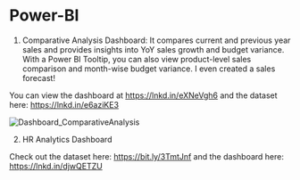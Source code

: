# Power-BI
1. Comparative Analysis Dashboard:
It compares current and previous year sales and provides insights into YoY sales growth and budget variance. With a Power BI Tooltip, you can also view product-level sales comparison and month-wise budget variance. I even created a sales forecast! 

You can view the dashboard at https://lnkd.in/eXNeVgh6
and the dataset here: https://lnkd.in/e6aziKE3

![Dashboard_ComparativeAnalysis](https://github.com/vaishuKIIT/Power-BI/assets/26176812/5ec10ade-5d06-41ed-84bc-f5e87ad7bb54)


2. HR Analytics Dashboard

Check out the dataset here: https://bit.ly/3TmtJnf 
and the dashboard here: https://lnkd.in/djwQETZU


